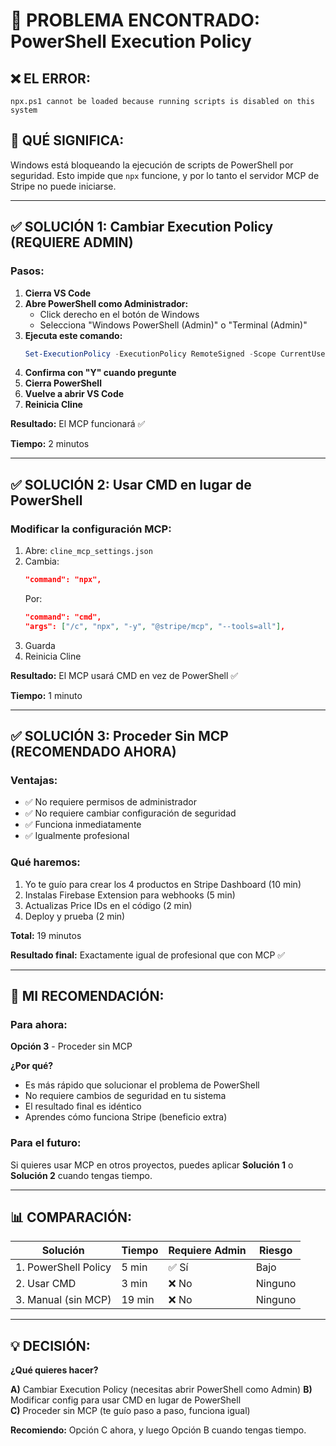 # 🔧 PROBLEMA ENCONTRADO: PowerShell Execution Policy

## ❌ **EL ERROR:**

```
npx.ps1 cannot be loaded because running scripts is disabled on this system
```

## 🎯 **QUÉ SIGNIFICA:**

Windows está bloqueando la ejecución de scripts de PowerShell por seguridad. Esto impide que `npx` funcione, y por lo tanto el servidor MCP de Stripe no puede iniciarse.

---

## ✅ **SOLUCIÓN 1: Cambiar Execution Policy (REQUIERE ADMIN)**

### **Pasos:**

1. **Cierra VS Code**
2. **Abre PowerShell como Administrador:**
   - Click derecho en el botón de Windows
   - Selecciona "Windows PowerShell (Admin)" o "Terminal (Admin)"
3. **Ejecuta este comando:**
   ```powershell
   Set-ExecutionPolicy -ExecutionPolicy RemoteSigned -Scope CurrentUser
   ```
4. **Confirma con "Y" cuando pregunte**
5. **Cierra PowerShell**
6. **Vuelve a abrir VS Code**
7. **Reinicia Cline**

**Resultado:** El MCP funcionará ✅

**Tiempo:** 2 minutos

---

## ✅ **SOLUCIÓN 2: Usar CMD en lugar de PowerShell**

### **Modificar la configuración MCP:**

1. Abre: `cline_mcp_settings.json`
2. Cambia:
   ```json
   "command": "npx",
   ```
   Por:
   ```json
   "command": "cmd",
   "args": ["/c", "npx", "-y", "@stripe/mcp", "--tools=all"],
   ```
3. Guarda
4. Reinicia Cline

**Resultado:** El MCP usará CMD en vez de PowerShell ✅

**Tiempo:** 1 minuto

---

## ✅ **SOLUCIÓN 3: Proceder Sin MCP (RECOMENDADO AHORA)**

### **Ventajas:**
- ✅ No requiere permisos de administrador
- ✅ No requiere cambiar configuración de seguridad
- ✅ Funciona inmediatamente
- ✅ Igualmente profesional

### **Qué haremos:**
1. Yo te guío para crear los 4 productos en Stripe Dashboard (10 min)
2. Instalas Firebase Extension para webhooks (5 min)
3. Actualizas Price IDs en el código (2 min)
4. Deploy y prueba (2 min)

**Total:** 19 minutos

**Resultado final:** Exactamente igual de profesional que con MCP ✅

---

## 🎯 **MI RECOMENDACIÓN:**

### **Para ahora:**
**Opción 3** - Proceder sin MCP

**¿Por qué?**
- Es más rápido que solucionar el problema de PowerShell
- No requiere cambios de seguridad en tu sistema
- El resultado final es idéntico
- Aprendes cómo funciona Stripe (beneficio extra)

### **Para el futuro:**
Si quieres usar MCP en otros proyectos, puedes aplicar **Solución 1** o **Solución 2** cuando tengas tiempo.

---

## 📊 **COMPARACIÓN:**

| Solución | Tiempo | Requiere Admin | Riesgo |
|----------|--------|----------------|--------|
| 1. PowerShell Policy | 5 min | ✅ Sí | Bajo |
| 2. Usar CMD | 3 min | ❌ No | Ninguno |
| 3. Manual (sin MCP) | 19 min | ❌ No | Ninguno |

---

## 💡 **DECISIÓN:**

**¿Qué quieres hacer?**

**A)** Cambiar Execution Policy (necesitas abrir PowerShell como Admin)
**B)** Modificar config para usar CMD en lugar de PowerShell  
**C)** Proceder sin MCP (te guío paso a paso, funciona igual)

**Recomiendo:** Opción C ahora, y luego Opción B cuando tengas tiempo.
